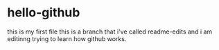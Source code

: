 # hello-github
this is my first file 
this is a branch that i've called readme-edits and i am editinng trying to learn how github works.
